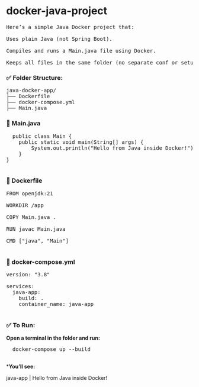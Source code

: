 # docker-java-project

<pre>
Here’s a simple Java Docker project that:

Uses plain Java (not Spring Boot).

Compiles and runs a Main.java file using Docker.

Keeps all files in the same folder (no separate conf or setup folders).
</pre>

### ✅ Folder Structure:
<pre>
java-docker-app/
├── Dockerfile
├── docker-compose.yml
├── Main.java
</pre>

### 🔹 Main.java

<pre>
  public class Main {
    public static void main(String[] args) {
        System.out.println("Hello from Java inside Docker!");
    }
}

</pre>

### 🔹 Dockerfile

<pre>
FROM openjdk:21

WORKDIR /app

COPY Main.java .

RUN javac Main.java

CMD ["java", "Main"]

</pre>

### 🔹 docker-compose.yml
<pre>
version: "3.8"

services:
  java-app:
    build: .
    container_name: java-app

</pre>

### ✅ To Run:
**Open a terminal in the folder and run:**
<pre>
  docker-compose up --build

</pre>

***You’ll see:**

java-app  | Hello from Java inside Docker! 
